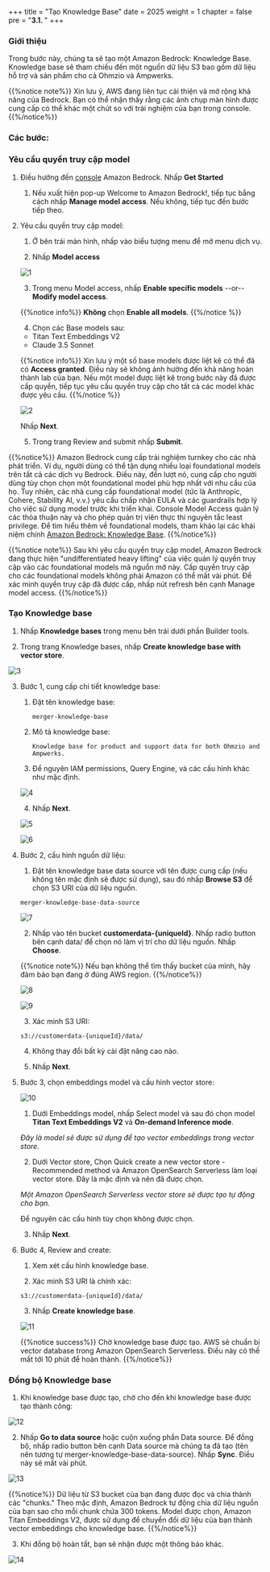 +++
title = "Tạo Knowledge Base"
date = 2025
weight = 1
chapter = false
pre = "<b>3.1. </b>"
+++

### Giới thiệu

Trong bước này, chúng ta sẽ tạo một Amazon Bedrock: Knowledge Base. Knowledge base sẽ tham chiếu đến một nguồn dữ liệu S3 bao gồm dữ liệu hỗ trợ và sản phẩm cho cả Ohmzio và Ampwerks.

{{%notice note%}}
Xin lưu ý, AWS đang liên tục cải thiện và mở rộng khả năng của Bedrock. Bạn có thể nhận thấy rằng các ảnh chụp màn hình được cung cấp có thể khác một chút so với trải nghiệm của bạn trong console.
{{%/notice%}}

### Các bước:

### Yêu cầu quyền truy cập model

1. Điều hướng đến [console](https://us-west-2.console.aws.amazon.com/bedrock/home?region=us-west-2#/) Amazon Bedrock. Nhấp **Get Started**

   1. Nếu xuất hiện pop-up Welcome to Amazon Bedrock!, tiếp tục bằng cách nhấp **Manage model access**. Nếu không, tiếp tục đến bước tiếp theo.

2. Yêu cầu quyền truy cập model:

   1. Ở bên trái màn hình, nhấp vào biểu tượng menu để mở menu dịch vụ.

   2. Nhấp **Model access**

   ![1](../../../images/3/3.1/1.png)

   3. Trong menu Model access, nhấp **Enable specific models** --or-- **Modify model access**.

   {{%notice info%}}
   **Không** chọn **Enable all models**.
   {{%/notice %}}

   4. Chọn các Base models sau:

   - Titan Text Embeddings V2
   - Claude 3.5 Sonnet

   {{%notice info%}}
   Xin lưu ý một số base models được liệt kê có thể đã có **Access granted**. Điều này sẽ không ảnh hưởng đến khả năng hoàn thành lab của bạn. Nếu một model được liệt kê trong bước này đã được cấp quyền, tiếp tục yêu cầu quyền truy cập cho tất cả các model khác được yêu cầu.
   {{%/notice %}}

   ![2](../../../images/3/3.1/2.png)

   Nhấp **Next**.

   5. Trong trang Review and submit nhấp **Submit**.

{{%notice%}}
Amazon Bedrock cung cấp trải nghiệm turnkey cho các nhà phát triển. Ví dụ, người dùng có thể tận dụng nhiều loại foundational models trên tất cả các dịch vụ Bedrock. Điều này, đến lượt nó, cung cấp cho người dùng tùy chọn chọn một foundational model phù hợp nhất với nhu cầu của họ. Tuy nhiên, các nhà cung cấp foundational model (tức là Anthropic, Cohere, Stability AI, v.v.) yêu cầu chấp nhận EULA và các guardrails hợp lý cho việc sử dụng model trước khi triển khai. Console Model Access quản lý các thỏa thuận này và cho phép quản trị viên thực thi nguyên tắc least privilege. Để tìm hiểu thêm về foundational models, tham khảo lại các khái niệm chính [Amazon Bedrock: Knowledge Base](../_index.md).
{{%/notice%}}

{{%notice note%}}
Sau khi yêu cầu quyền truy cập model, Amazon Bedrock đang thực hiện "undifferentiated heavy lifting" của việc quản lý quyền truy cập vào các foundational models mã nguồn mở này. Cấp quyền truy cập cho các foundational models không phải Amazon có thể mất vài phút. Để xác minh quyền truy cập đã được cấp, nhấp nút refresh bên cạnh Manage model access.
{{%/notice%}}

### Tạo Knowledge base

1. Nhấp **Knowledge bases** trong menu bên trái dưới phần Builder tools.

2. Trong trang Knowledge bases, nhấp **Create knowledge base with vector store**.

![3](../../../images/3/3.1/3.png)

3. Bước 1, cung cấp chi tiết knowledge base:

   1. Đặt tên knowledge base:

      `merger-knowledge-base`

   2. Mô tả knowledge base:

      `Knowledge base for product and support data for both Ohmzio and Ampwerks.`

   3. Để nguyên IAM permissions, Query Engine, và các cấu hình khác như mặc định.

   ![4](../../../images/3/3.1/4.png)

   4. Nhấp **Next**.

   ![5](../../../images/3/3.1/5.png)

   ![6](../../../images/3/3.1/6.png)

4. Bước 2, cấu hình nguồn dữ liệu:

   1. Đặt tên knowledge base data source với tên được cung cấp (nếu không tên mặc định sẽ được sử dụng), sau đó nhấp **Browse S3** để chọn S3 URI của dữ liệu nguồn.

   `merger-knowledge-base-data-source`

   ![7](../../../images/3/3.1/7.png)

   2. Nhấp vào tên bucket **customerdata-{uniqueId}**. Nhấp radio button bên cạnh data/ để chọn nó làm vị trí cho dữ liệu nguồn. Nhấp **Choose**.

   {{%notice note%}}
   Nếu bạn không thể tìm thấy bucket của mình, hãy đảm bảo bạn đang ở đúng AWS region.
   {{%/notice%}}

   ![8](../../../images/3/3.1/8.png)

   ![9](../../../images/3/3.1/9.png)

   3. Xác minh S3 URI:

   `s3://customerdata-{uniqueId}/data/`

   4. Không thay đổi bất kỳ cài đặt nâng cao nào.

   5. Nhấp **Next**.

5. Bước 3, chọn embeddings model và cấu hình vector store:

   ![10](../../../images/3/3.1/10.png)

   1. Dưới Embeddings model, nhấp Select model và sau đó chọn model **Titan Text Embeddings V2** và **On-demand Inference mode**.

   _Đây là model sẽ được sử dụng để tạo vector embeddings trong vector store._

   2. Dưới Vector store, Chọn Quick create a new vector store - Recommended method và Amazon OpenSearch Serverless làm loại vector store. Đây là mặc định và nên đã được chọn.

   _Một Amazon OpenSearch Serverless vector store sẽ được tạo tự động cho bạn._

   Để nguyên các cấu hình tùy chọn không được chọn.

   3. Nhấp **Next**.

6. Bước 4, Review and create:

   1. Xem xét cấu hình knowledge base.

   2. Xác minh S3 URI là chính xác:

   `s3://customerdata-{uniqueId}/data/`

   3. Nhấp **Create knowledge base**.

   ![11](../../../images/3/3.1/11.png)

   {{%notice success%}}
   Chờ knowledge base được tạo. AWS sẽ chuẩn bị vector database trong Amazon OpenSearch Serverless. Điều này có thể mất tới 10 phút để hoàn thành.
   {{%/notice%}}

### Đồng bộ Knowledge base

1. Khi knowledge base được tạo, chờ cho đến khi knowledge base được tạo thành công:

![12](../../../images/3/3.1/12.png)

2. Nhấp **Go to data source** hoặc cuộn xuống phần Data source. Để đồng bộ, nhấp radio button bên cạnh Data source mà chúng ta đã tạo (tên nên tương tự merger-knowledge-base-data-source). Nhấp **Sync**. Điều này sẽ mất vài phút.

![13](../../../images/3/3.1/13.png)

{{%notice%}}
Dữ liệu từ S3 bucket của bạn đang được đọc và chia thành các "chunks." Theo mặc định, Amazon Bedrock tự động chia dữ liệu nguồn của bạn sao cho mỗi chunk chứa 300 tokens. Model được chọn, Amazon Titan Embeddings V2, được sử dụng để chuyển đổi dữ liệu của bạn thành vector embeddings cho knowledge base.
{{%/notice%}}

3. Khi đồng bộ hoàn tất, bạn sẽ nhận được một thông báo khác.

![14](../../../images/3/3.1/14.png)

